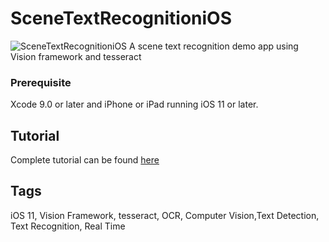 # SceneTextRecognitioniOS
![SceneTextRecognitioniOS](/recognition.gif)
A scene text recognition demo app using Vision framework and tesseract

### Prerequisite
Xcode 9.0 or later and iPhone or iPad running iOS 11 or later.

## Tutorial
Complete tutorial can be found [here](https://devcrew.io/2017/09/11/scene-text-recognition-ios-11/)

## Tags
iOS 11, Vision Framework, tesseract, OCR, Computer Vision,Text Detection, Text Recognition, Real Time 
